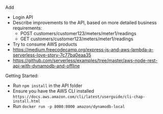 Add
- Login API
- Describe improvements to the API, based on more detailed business requirements: 
    - POST customers/customer123/meters/meter1/readings
    - GET customers/customer123/meters/meter1/readings
- Try to consume AWS products
- https://medium.freecodecamp.org/express-js-and-aws-lambda-a-serverless-love-story-7c77ba0eaa35
- https://github.com/serverless/examples/tree/master/aws-node-rest-api-with-dynamodb-and-offline

Getting Started:
- Run `npm install` in the API folder
- Ensure you have the AWS CLI installed `https://docs.aws.amazon.com/cli/latest/userguide/cli-chap-install.html`
- Run `docker run -p 8000:8000 amazon/dynamodb-local`
